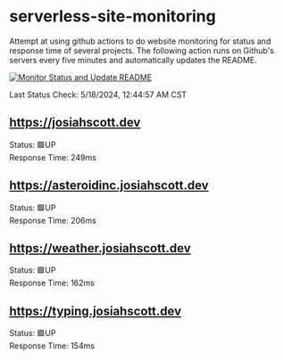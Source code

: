 # serverless-site-monitoring
Attempt at using github actions to do website monitoring for status and response time of several projects. The following action runs on Github's servers every five minutes and automatically updates the README.  

[![Monitor Status and Update README](https://github.com/JosiahSco/serverless-site-monitoring/actions/workflows/monitor.yaml/badge.svg)](https://github.com/JosiahSco/serverless-site-monitoring/actions/workflows/monitor.yaml)

Last Status Check: 5/18/2024, 12:44:57 AM CST

## https://josiahscott.dev
Status: 🟩UP  
Response Time: 249ms

## https://asteroidinc.josiahscott.dev
Status: 🟩UP  
Response Time: 206ms

## https://weather.josiahscott.dev
Status: 🟩UP  
Response Time: 162ms

## https://typing.josiahscott.dev
Status: 🟩UP  
Response Time: 154ms

